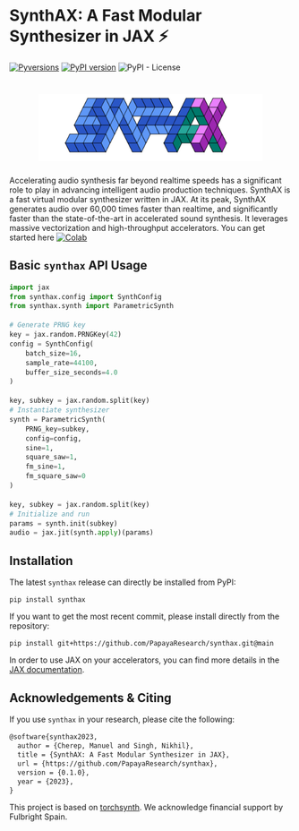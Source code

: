 # SynthAX: A Fast Modular Synthesizer in JAX ⚡️
[![Pyversions](https://img.shields.io/pypi/pyversions/synthax.svg?style=flat-square)](https://pypi.python.org/pypi/synthax)
[![PyPI version](https://badge.fury.io/py/synthax.svg)](https://badge.fury.io/py/synthax)
![PyPI - License](https://img.shields.io/pypi/l/synthax)

<h1 align="center">
  <a href="https://github.com/PapayaResearch/synthax/blob/main/media/logo.png">
    <img src="https://github.com/PapayaResearch/synthax/blob/main/media/logo.png?raw=true" width="400" /></a>
</h1>

Accelerating audio synthesis far beyond realtime speeds has a significant role to play in advancing intelligent audio production techniques. SynthAX is a fast virtual modular synthesizer written in JAX. At its peak, SynthAX generates audio over 60,000 times faster than realtime, and significantly faster than the state-of-the-art in accelerated sound synthesis. It leverages massive vectorization and high-throughput accelerators. You can get started here [![Colab](https://colab.research.google.com/assets/colab-badge.svg)](https://colab.research.google.com/github/PapayaResearch/synthax/blob/main/examples/walkthrough.ipynb)

## Basic `synthax` API Usage

```python
import jax
from synthax.config import SynthConfig
from synthax.synth import ParametricSynth

# Generate PRNG key
key = jax.random.PRNGKey(42)
config = SynthConfig(
    batch_size=16,
    sample_rate=44100,
    buffer_size_seconds=4.0
)

key, subkey = jax.random.split(key)
# Instantiate synthesizer
synth = ParametricSynth(
    PRNG_key=subkey,
    config=config,
    sine=1,
    square_saw=1,
    fm_sine=1,
    fm_square_saw=0
)

key, subkey = jax.random.split(key)
# Initialize and run
params = synth.init(subkey)
audio = jax.jit(synth.apply)(params)
```

## Installation

The latest `synthax` release can directly be installed from PyPI:

```
pip install synthax
```

If you want to get the most recent commit, please install directly from the repository:

```
pip install git+https://github.com/PapayaResearch/synthax.git@main
```

In order to use JAX on your accelerators, you can find more details in the [JAX documentation](https://github.com/google/jax#installation).

## Acknowledgements & Citing

If you use `synthax` in your research, please cite the following:

```
@software{synthax2023,
  author = {Cherep, Manuel and Singh, Nikhil},
  title = {SynthAX: A Fast Modular Synthesizer in JAX},
  url = {https://github.com/PapayaResearch/synthax},
  version = {0.1.0},
  year = {2023},
}
```

This project is based on [torchsynth](https://github.com/torchsynth/torchsynth). We acknowledge financial support by Fulbright Spain.
